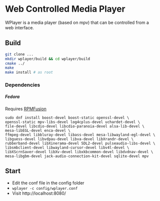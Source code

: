# Web  Controlled Media Player

WPlayer is a media player (based on mpv) that can be controlled from a web interface.

## Build

```sh
git clone ...
mkdir wplayer/build && cd wplayer/build
cmake ../
make
make install # as root
```

### Dependencies

##### Fedora
Requires [RPMFusion](https://rpmfusion.org/Configuration)
```
sudo dnf install boost-devel boost-static openssl-devel \
openssl-static mpv-libs-devel log4cplus-devel uchardet-devel \
file-devel libcdio-devel libcdio-paranoia-devel alsa-lib-devel \
mesa-libEGL-devel enca-devel \
ffmpeg-devel libbluray-devel libass-devel mesa-libwayland-egl-devel \
libguess-devel libvdpau-devel libva-devel libXrandr-devel \
rubberband-devel libXinerama-devel SDL2-devel pulseaudio-libs-devel \
libsmbclient-devel libwayland-cursor-devel libv4l-devel \
libXScrnSaver-devel libXv-devel libxkbcommon-devel libdvdnav-devel \
mesa-libgbm-devel jack-audio-connection-kit-devel sqlite-devel mpv
```


## Start

 - Edit the conf file in the config folder
 - `wplayer -c config/wplayer.conf`
 - Visit http://localhost:8080/
